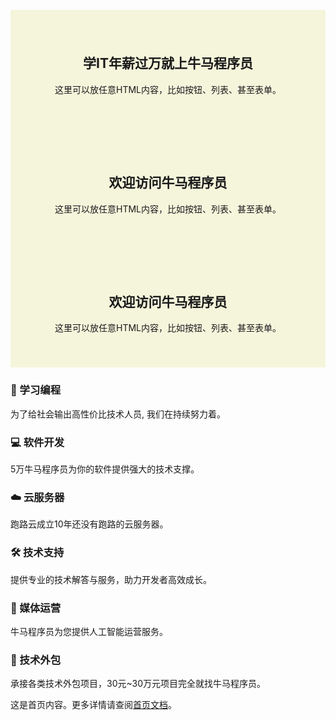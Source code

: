 <br>
<ClientOnly>
    <Swiper
      :modules="[Navigation, Pagination]"
      :navigation="true"
      :pagination="{ clickable: true }"
      style="width:100%;max-width:1200px;margin:0 auto 0px;border-radius:5px;overflow:hidden;"
    >
      <SwiperSlide>
        <div style="padding:40px;text-align:center;background: beige;">
          <h2>学IT年薪过万就上牛马程序员</h2>
          <p>这里可以放任意HTML内容，比如按钮、列表、甚至表单。</p>
        </div>
      </SwiperSlide>
      <SwiperSlide>
        <div style="padding:40px;text-align:center;background: beige;">
          <h2>欢迎访问牛马程序员</h2>
          <p>这里可以放任意HTML内容，比如按钮、列表、甚至表单。</p>
        </div>
      </SwiperSlide>
      <SwiperSlide>
        <div style="padding:40px;text-align:center;background: beige;">
          <h2>欢迎访问牛马程序员</h2>
          <p>这里可以放任意HTML内容，比如按钮、列表、甚至表单。</p>
        </div>
      </SwiperSlide>
    </Swiper>
  </ClientOnly>

  <div class="vp-features" style="margin:0;border: 0">
    <a class="vp-feature" href="/get-started.html" style="text-decoration:none;color:inherit;">
      <h3 class="vp-feature-title">📖 学习编程</h3>
      <p class="vp-feature-description">为了给社会输出高性价比技术人员, 我们在持续努力着。</p>
    </a>
    <div class="vp-feature">
      <h3 class="vp-feature-title">💻 软件开发</h3>
      <p class="vp-feature-description">5万牛马程序员为你的软件提供强大的技术支撑。</p>
    </div>
    <div class="vp-feature">
      <h3 class="vp-feature-title">☁️ 云服务器</h3>
      <p class="vp-feature-description">跑路云成立10年还没有跑路的云服务器。</p>
    </div>
    <div class="vp-feature">
      <h3 class="vp-feature-title">🛠️ 技术支持</h3>
      <p class="vp-feature-description">提供专业的技术解答与服务，助力开发者高效成长。</p>
    </div>
    <div class="vp-feature">
      <h3 class="vp-feature-title">📢 媒体运营</h3>
      <p class="vp-feature-description">牛马程序员为您提供人工智能运营服务。</p>
    </div>
    <div class="vp-feature">
      <h3 class="vp-feature-title">🤝 技术外包</h3>
      <p class="vp-feature-description">承接各类技术外包项目，30元~30万元项目完全就找牛马程序员。</p>
    </div>
  </div>

<script setup>
import { Swiper, SwiperSlide } from 'swiper/vue'
import { Navigation, Pagination } from 'swiper/modules'
</script>

这是首页内容。更多详情请查阅[首页文档](https://vuejs.press/reference/default-theme/frontmatter.html#home-page)。

